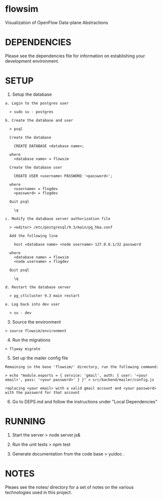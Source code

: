 flowsim
=======
     
  Visualization of OpenFlow Data-plane Abstractions


DEPENDENCIES
============

  Please see the dependencies file for information on establishing your
  development environment.

SETUP
=====

  1) Setup the database

    a. Login to the postgres user
      
      > sudo su - postgres
    
    b. Create the database and user

      > psql
      
      Create the database

        CREATE DATABASE <database name>;

      where
        <database name> = flowsim

      Create the database user

        CREATE USER <username> PASSWORD '<password>';

      where
        <username> = flogdev
        <password> = flogdev
      
      Quit psql

        \q

    c. Modify the database server authorization file

      > <editor> /etc/postgresql/9.3/main/pg_hba.conf

      Add the following line

        host <database name> <node username> 127.0.0.1/32 password

      where
        <database name> = flowsim
        <node username> = flogdev

      Quit psql

        \q

    d. Restart the database server

      > pg_ctlcluster 9.3 main restart

    e. Log back into dev user

      > su - dev

  3) Source the environment

    > source flowsim/environment

  4) Run the migrations

    > flyway migrate

  5) Set up the mailer config file

    Remaining in the base 'flowsim/' directory, run the following command:

    > echo "module.exports = { service: 'gmail', auth: { user: '<your email>', pass: '<your password>' } }" > src/backend/mailer/config.js

    replacing <your email> with a valid gmail account and <your password>
    with the password for that account

  6) Go to DEPS.md and follow the instructions under "Local Dependencies"
  
RUNNING
=======

  1) Start the server
    > node server.js&

  2) Run the unit tests
    > npm test

  2) Generate documentation from the code base
    > yuidoc .

NOTES
=====

  Pleaes see the notes/ directory for a set of notes on the various technologies
  used in this project.

